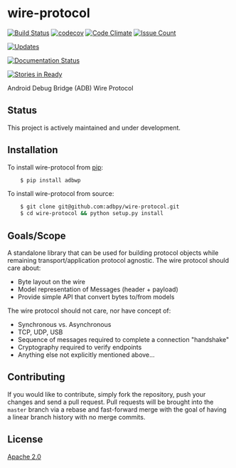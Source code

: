 # wire-protocol

[![Build Status](https://travis-ci.org/adbpy/wire-protocol.svg?branch=master)](https://travis-ci.org/adbpy/wire-protocol)
[![codecov](https://codecov.io/gh/adbpy/wire-protocol/branch/master/graph/badge.svg)](https://codecov.io/gh/adbpy/wire-protocol)
[![Code Climate](https://codeclimate.com/github/adbpy/wire-protocol/badges/gpa.svg)](https://codeclimate.com/github/adbpy/wire-protocol)
[![Issue Count](https://codeclimate.com/github/adbpy/wire-protocol/badges/issue_count.svg)](https://codeclimate.com/github/adbpy/wire-protocol)

[![Updates](https://pyup.io/repos/github/adbpy/wire-protocol/shield.svg)](https://pyup.io/repos/github/adbpy/wire-protocol/)

[![Documentation Status](https://readthedocs.org/projects/wire-protocol/badge/?version=latest)](http://wire-protocol.readthedocs.io/en/latest/?badge=latest)

[![Stories in Ready](https://badge.waffle.io/adbpy/wire-protocol.svg?label=ready&title=Ready)](http://waffle.io/adbpy/wire-protocol)

Android Debug Bridge (ADB) Wire Protocol

## Status

This project is actively maintained and under development.

## Installation

To install wire-protocol from [pip](https://pypi.python.org/pypi/pip):
```bash
    $ pip install adbwp
```

To install wire-protocol from source:
```bash
    $ git clone git@github.com:adbpy/wire-protocol.git
    $ cd wire-protocol && python setup.py install
```

## Goals/Scope

A standalone library that can be used for building protocol objects while remaining transport/application protocol agnostic.
The wire protocol should care about:

* Byte layout on the wire
* Model representation of Messages (header + payload)
* Provide simple API that convert bytes to/from models

The wire protocol should not care, nor have concept of:

* Synchronous vs. Asynchronous
* TCP, UDP, USB
* Sequence of messages required to complete a connection "handshake"
* Cryptography required to verify endpoints
* Anything else not explicitly mentioned above...

## Contributing

If you would like to contribute, simply fork the repository, push your changes and send a pull request.
Pull requests will be brought into the `master` branch via a rebase and fast-forward merge with the goal of having a linear branch history with no merge commits.

## License

[Apache 2.0](LICENSE)
